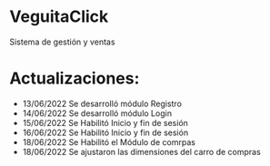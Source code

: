 # VeguitaClick
Sistema de gestión y ventas

# Actualizaciones:

- 13/06/2022 Se desarrolló módulo Registro
- 14/06/2022 Se desarrolló módulo Login
- 15/06/2022 Se Habilitó Inicio y fin de sesión
- 16/06/2022 Se Habilitó Inicio y fin de sesión
- 18/06/2022 Se Habilitó el Módulo de comrpas
- 18/06/2022 Se ajustaron las dimensiones del carro de compras
